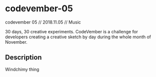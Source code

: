 # codevember-05
codevember 05 // 2018.11.05 // Music

30 days, 30 creative experiments.
CodeVember is a challenge for developers creating a creative sketch by day during the whole month of November.

## Description
Windchimy thing